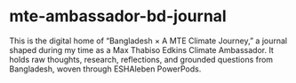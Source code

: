 # mte-ambassador-bd-journal
This is the digital home of “Bangladesh × A MTE Climate Journey,” a journal shaped during my time as a Max Thabiso Edkins Climate Ambassador. It holds raw thoughts, research, reflections, and grounded questions from Bangladesh, woven through ESHAleben PowerPods.
